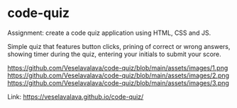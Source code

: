 # code-quiz

Assignment: create a code quiz application using HTML, CSS and JS.

Simple quiz that features button clicks, prining of correct or wrong answers, showing timer during the quiz, entering your initials to submit your score.

https://github.com/Veselavalava/code-quiz/blob/main/assets/images/1.png
https://github.com/Veselavalava/code-quiz/blob/main/assets/images/2.png
https://github.com/Veselavalava/code-quiz/blob/main/assets/images/3.png

Link: https://veselavalava.github.io/code-quiz/
